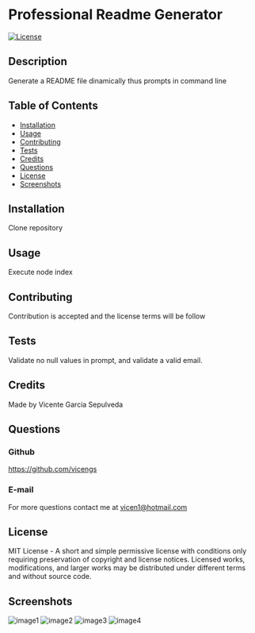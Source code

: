 # Professional Readme Generator

[![License](https://img.shields.io/static/v1?label=License&message=MIT&color=green)](http://choosealicense.com/licenses/mit/)


## Description
  
Generate a README file dinamically thus prompts in command line


## Table of Contents

* [Installation](#installation)
* [Usage](#usage)
* [Contributing](#contributing)
* [Tests](#tests)
* [Credits](#credits)
* [Questions](#questions)
* [License](#license)
* [Screenshots](#screenshots)


## Installation

Clone repository


## Usage

Execute node index


## Contributing

Contribution is accepted and the license terms will be follow


## Tests

Validate no null values in prompt, and validate a valid email.


## Credits

Made by Vicente Garcia Sepulveda


## Questions

### Github

https://github.com/vicengs

### E-mail

For more questions contact me at vicen1@hotmail.com


## License

MIT License - A short and simple permissive license with conditions only requiring preservation of copyright and license notices. Licensed works, modifications, and larger works may be distributed under different terms and without source code.


## Screenshots
    
![image1](/assets/images/image1.jpg)
![image2](/assets/images/image2.jpg)
![image3](/assets/images/image3.jpg)
![image4](/assets/images/image4.jpg)
